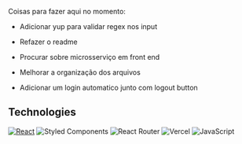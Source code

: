 Coisas para fazer aqui no momento:

- Adicionar yup para validar regex nos input
- Refazer o readme
- Procurar sobre microsserviço em front end
- Melhorar a organização dos arquivos


- Adicionar um login automatico junto com logout button

## Technologies

[![React](https://img.shields.io/badge/React-20232A?style=for-the-badge&logo=react&logoColor=61DAFB)](https://reactjs.org/)
![Styled Components](https://img.shields.io/badge/styled--components-DB7093?style=for-the-badge&logo=styled-components&logoColor=white)
![React Router](https://img.shields.io/badge/React_Router-CA4245?style=for-the-badge&logo=react-router&logoColor=white)
![Vercel](https://img.shields.io/badge/vercel-%23000000.svg?style=for-the-badge&logo=vercel&logoColor=white)
![JavaScript](https://img.shields.io/badge/javascript-%23323330.svg?style=for-the-badge&logo=javascript&logoColor=%23F7DF1E)
